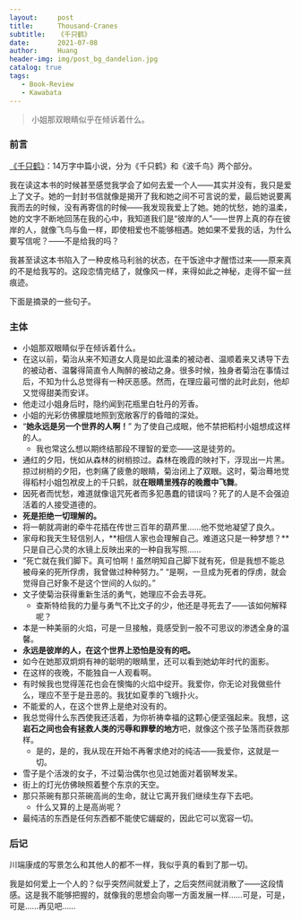 ```yaml
---
layout:     post
title:      Thousand-Cranes
subtitle:   《千只鹤》
date:       2021-07-08
author:     Huang
header-img: img/post_bg_dandelion.jpg
catalog: true
tags:
   - Book-Review
   - Kawabata
---
```


> 小姐那双眼睛似乎在倾诉着什么。

### 前言

[《千只鹤》](https://book.douban.com/subject/24736900/)：14万字中篇小说，分为《千只鹤》和《波千鸟》两个部分。

我在读这本书的时候甚至感觉我学会了如何去爱一个人——其实并没有，我只是爱上了文子。她的一封封书信就像是揭开了我和她之间不可言说的爱，最后她说要离我而去的时候，没有再寄信的时候——我发现我爱上了她。她的忧愁，她的温柔，她的文字不断地回荡在我的心中，我知道我们是“彼岸的人”——世界上真的存在彼岸的人，就像飞鸟与鱼一样，即使相爱也不能够相遇。她如果不爱我的话，为什么要写信呢？——不是给我的吗？

我甚至读这本书陷入了一种皮格马利翁的状态，在干饭途中才醒悟过来——原来真的不是给我写的。这段恋情完结了，就像风一样，来得如此之神秘，走得不留一丝痕迹。

下面是摘录的一些句子。

### 主体

* 小姐那双眼睛似乎在倾诉着什么。
* 在这以前，菊治从来不知道女人竟是如此温柔的被动者、温顺着来又诱导下去的被动者、温馨得简直令人陶醉的被动之身。很多时候，独身者菊治在事情过后，不知为什么总觉得有一种厌恶感。然而，在理应最可憎的此时此刻，他却又觉得甜美而安详。
* 他走过小姐身后时，隐约闻到花瓶里白牡丹的芳香。
* 小姐的光彩仿佛朦胧地照到宽敞客厅的昏暗的深处。
* “**她永远是另一个世界的人啊！**” 为了使自己成眠，他不禁把稻村小姐想成这样的人。
  * 我也常这么想以期终结那段不理智的爱恋——这是徒劳的。
* 通红的夕阳，恍如从森林的树梢掠过。森林在晚霞的映衬下，浮现出一片黑。掠过树梢的夕阳，也刺痛了疲惫的眼睛，菊治闭上了双眼。这时，菊治蓦地觉得稻村小姐包袱皮上的千只鹤，就**在眼睛里残存的晚霞中飞舞**。
* 因死者而忧愁，难道就像诅咒死者而多犯愚蠢的错误吗？死了的人是不会强迫活着的人接受道德的。
* **死是拒绝一切理解的。**
* 将一朝就凋谢的牵牛花插在传世三百年的葫芦里……他不觉地凝望了良久。
* 家母和我天生轻信别人，**相信人家也会理解自己。难道这只是一种梦想？**只是自己心灵的水镜上反映出来的一种自我写照……
* “死亡就在我们脚下。真可怕啊！虽然明知自己脚下就有死，但是我想不能总被母亲的死所俘虏，我曾做过种种努力。”
    “是啊，一旦成为死者的俘虏，就会觉得自己好象不是这个世间的人似的。”
* 文子使菊治获得重新生活的勇气，她理应不会去寻死。
  * 查斯特给我的力量与勇气不比文子的少，他还是寻死去了——该如何解释呢？
* 本是一种美丽的火焰，可是一旦接触，竟感受到一股不可思议的渗透全身的温馨。
* **永远是彼岸的人，在这个世界上恐怕是没有的吧。**
* 如今在她那双炯炯有神的聪明的眼睛里，还可以看到她幼年时代的面影。
* 在这样的夜晚，不能独自一人观看啊。
* 有时候我也觉得莲花也会在懊悔的火焰中绽开。我爱你，你无论对我做些什么，理应不至于是丑恶的。我犹如夏季的飞蛾扑火。
* 不能爱的人，在这个世界上是绝对没有的。
* 我总觉得什么东西使我还活着，为你祈祷幸福的这颗心便坚强起来。我想，这**岩石之间也会有拯救人类的污辱和罪孽的地方**吧，就像这个孩子坠落而获救那样。
  * 是的，是的，我从现在开始不再奢求绝对的纯洁——我爱你，这就是一切。
* 雪子是个活泼的女子，不过菊治偶尔也见过她面对着钢琴发呆。
* 街上的灯光仿佛映照着整个东京的天空。
* 那只茶碗有那只茶碗高尚的生命，就让它离开我们继续生存下去吧。
  * 什么又算的上是高尚呢？
* 最纯洁的东西是任何东西都不能使它龌龊的，因此它可以宽容一切。

### 后记

川端康成的写景怎么和其他人的都不一样，我似乎真的看到了那一切。

我是如何爱上一个人的？似乎突然间就爱上了，之后突然间就消散了——这段情感。这是我不能够把握的，就像我的思想会向哪一方面发展一样……可是，可是，可是……再见吧……
